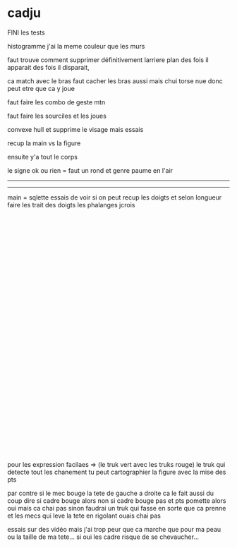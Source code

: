 # cadju



FINI les tests


histogramme j'ai la meme couleur que les murs

faut trouve comment supprimer définitivement larriere plan des fois il apparait des fois il disparait,

ca match avec le bras faut cacher les bras aussi mais chui torse nue donc peut etre que ca y joue


faut faire les combo de geste mtn

faut faire les sourciles et les joues

convexe hull et supprime le visage mais essais

recup la main vs la figure

ensuite y'a tout le corps 

le signe ok ou rien = faut un rond et genre paume en l'air 

-------------------------------




------------------------------

main = sqlette essais de voir si on peut recup les doigts et selon longueur faire les trait des doigts les phalanges jcrois


<br><br><br><br><br><br><br><br><br><br><br><br><br><br><br><br><br><br><br><br><br>
-----------------------------

pour les expression facilaes => (le truk vert avec les truks rouge) le truk qui detecte tout les chanement tu peut cartographier la figure avec la mise des pts



par contre si le mec bouge la tete de gauche a droite ca le fait aussi du coup dire si cadre bouge alors non si cadre bouge pas et pts pomette alors oui mais ca chai pas sinon faudrai un truk qui fasse en sorte que ca prenne et les mecs qui leve la tete en rigolant ouais chai pas



essais sur des vidéo mais j'ai trop peur que ca marche que pour ma peau ou la taille de ma tete... si oui les cadre risque de se chevaucher...

